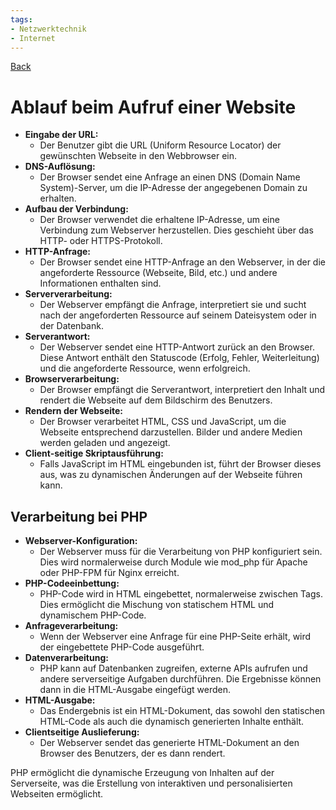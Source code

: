 ```yaml
---
tags:
- Netzwerktechnik
- Internet
---
```

[Back](Uebersicht%20der%20Netzwerktechnik%20Themen.md)
# Ablauf beim Aufruf einer Website
- **Eingabe der URL:**
	- Der Benutzer gibt die URL (Uniform Resource Locator) der gewünschten Webseite in den Webbrowser ein.
- **DNS-Auflösung:**
	- Der Browser sendet eine Anfrage an einen DNS (Domain Name System)-Server, um die IP-Adresse der angegebenen Domain zu erhalten.
- **Aufbau der Verbindung:**
	- Der Browser verwendet die erhaltene IP-Adresse, um eine Verbindung zum Webserver herzustellen. Dies geschieht über das HTTP- oder HTTPS-Protokoll.
- **HTTP-Anfrage:**
	- Der Browser sendet eine HTTP-Anfrage an den Webserver, in der die angeforderte Ressource (Webseite, Bild, etc.) und andere Informationen enthalten sind.
- **Serververarbeitung:**
	- Der Webserver empfängt die Anfrage, interpretiert sie und sucht nach der angeforderten Ressource auf seinem Dateisystem oder in der Datenbank.
- **Serverantwort:**
	- Der Webserver sendet eine HTTP-Antwort zurück an den Browser. Diese Antwort enthält den Statuscode (Erfolg, Fehler, Weiterleitung) und die angeforderte Ressource, wenn erfolgreich.
- **Browserverarbeitung:**
	- Der Browser empfängt die Serverantwort, interpretiert den Inhalt und rendert die Webseite auf dem Bildschirm des Benutzers.
- **Rendern der Webseite:**
	- Der Browser verarbeitet HTML, CSS und JavaScript, um die Webseite entsprechend darzustellen. Bilder und andere Medien werden geladen und angezeigt.
- **Client-seitige Skriptausführung:**
	- Falls JavaScript im HTML eingebunden ist, führt der Browser dieses aus, was zu dynamischen Änderungen auf der Webseite führen kann.

## Verarbeitung bei PHP
- **Webserver-Konfiguration:**
	- Der Webserver muss für die Verarbeitung von PHP konfiguriert sein. Dies wird normalerweise durch Module wie mod_php für Apache oder PHP-FPM für Nginx erreicht.
- **PHP-Codeeinbettung:**
	- PHP-Code wird in HTML eingebettet, normalerweise zwischen <?php und ?> Tags. Dies ermöglicht die Mischung von statischem HTML und dynamischem PHP-Code.
- **Anfrageverarbeitung:**
	- Wenn der Webserver eine Anfrage für eine PHP-Seite erhält, wird der eingebettete PHP-Code ausgeführt.
- **Datenverarbeitung:**
	- PHP kann auf Datenbanken zugreifen, externe APIs aufrufen und andere serverseitige Aufgaben durchführen. Die Ergebnisse können dann in die HTML-Ausgabe eingefügt werden.
- **HTML-Ausgabe:**
	- Das Endergebnis ist ein HTML-Dokument, das sowohl den statischen HTML-Code als auch die dynamisch generierten Inhalte enthält.
- **Clientseitige Auslieferung:**
	- Der Webserver sendet das generierte HTML-Dokument an den Browser des Benutzers, der es dann rendert.

PHP ermöglicht die dynamische Erzeugung von Inhalten auf der Serverseite, was die Erstellung von interaktiven und personalisierten Webseiten ermöglicht.